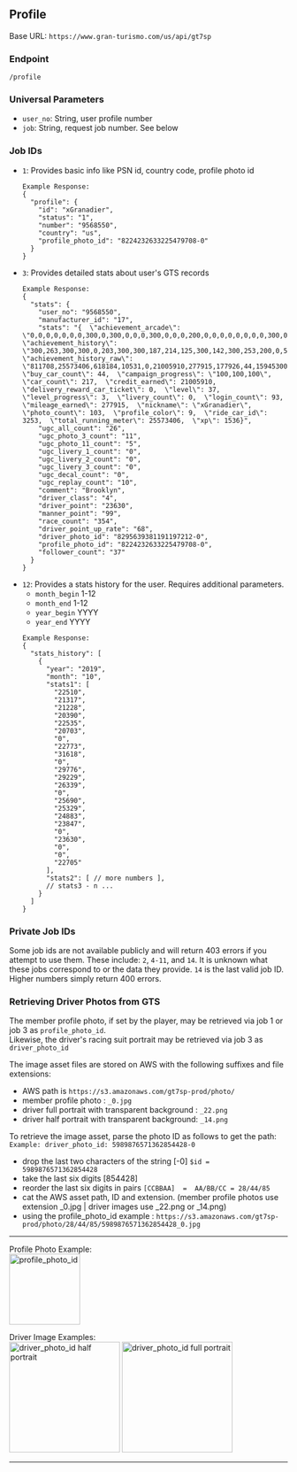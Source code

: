 ## Profile

Base URL: `https://www.gran-turismo.com/us/api/gt7sp`

### Endpoint
`/profile`

### Universal Parameters
- `user_no`: String, user profile number
- `job`: String, request job number. See below

### Job IDs
- `1`: Provides basic info like PSN id, country code, profile photo id
    ```
    Example Response:
    {
      "profile": {
        "id": "xGranadier",
        "status": "1",
        "number": "9568550",
        "country": "us",
        "profile_photo_id": "8224232633225479708-0"
      }
    }
    ```
- `3`: Provides detailed stats about user's GTS records
    ```
    Example Response:
    {
      "stats": {
        "user_no": "9568550",
        "manufacturer_id": "17",
        "stats": "{  \"achievement_arcade\": \"0,0,0,0,0,0,0,300,0,300,0,0,0,300,0,0,0,200,0,0,0,0,0,0,0,0,300,0,0,0,0,0,0,0,100,0,0,0,0,0,0,0,0,0,0,0,0,0,0,0,0,0,0,0,0,0,0,0,0,0,0,0,0,0,0,0,0,0,0,0,0,0,0,0,0,0,0,0,0,0,0,0\",  \"achievement_history\": \"300,263,300,300,0,203,300,300,187,214,125,300,142,300,253,200,0,50,126,203\",  \"achievement_history_raw\": \"811708,25573406,618184,10531,0,21005910,277915,177926,44,15945300,3,27,7,354,13,103,0,5,34,93\",  \"buy_car_count\": 44,  \"campaign_progress\": \"100,100,100\",  \"car_count\": 217,  \"credit_earned\": 21005910,  \"delivery_reward_car_ticket\": 0,  \"level\": 37,  \"level_progress\": 3,  \"livery_count\": 0,  \"login_count\": 93,  \"mileage_earned\": 277915,  \"nickname\": \"xGranadier\",  \"photo_count\": 103,  \"profile_color\": 9,  \"ride_car_id\": 3253,  \"total_running_meter\": 25573406,  \"xp\": 1536}",
        "ugc_all_count": "26",
        "ugc_photo_3_count": "11",
        "ugc_photo_11_count": "5",
        "ugc_livery_1_count": "0",
        "ugc_livery_2_count": "0",
        "ugc_livery_3_count": "0",
        "ugc_decal_count": "0",
        "ugc_replay_count": "10",
        "comment": "Brooklyn",
        "driver_class": "4",
        "driver_point": "23630",
        "manner_point": "99",
        "race_count": "354",
        "driver_point_up_rate": "68",
        "driver_photo_id": "8295639381191197212-0",
        "profile_photo_id": "8224232633225479708-0",
        "follower_count": "37"
      }
    }
    ```
- `12`: Provides a stats history for the user. Requires additional parameters.
    * `month_begin` 1-12
    * `month_end` 1-12
    * `year_begin` YYYY
    * `year_end` YYYY
    ```
    Example Response:
    {
      "stats_history": [
        {
          "year": "2019",
          "month": "10",
          "stats1": [
            "22510",
            "21317",
            "21228",
            "20390",
            "22535",
            "20703",
            "0",
            "22773",
            "31618",
            "0",
            "29776",
            "29229",
            "26339",
            "0",
            "25690",
            "25329",
            "24883",
            "23847",
            "0",
            "23630",
            "0",
            "0",
            "22705" 
          ],
          "stats2": [ // more numbers ],
          // stats3 - n ...
        }
      ]
    }
    ```

### Private Job IDs
Some job ids are not available publicly and will return 403 errors if you attempt to use them. These include: `2`, `4-11`, and `14`. It is unknown what these jobs correspond to or the data they provide. `14` is the last valid job ID. Higher numbers simply return 400 errors.

### Retrieving Driver Photos from GTS
The member profile photo, if set by the player, may be retrieved via job 1 or job 3 as `profile_photo_id`.  
Likewise, the driver's racing suit portrait may be retrieved via job 3 as `driver_photo_id`

The image asset files are stored on AWS with the following suffixes and file extensions:
- AWS path is `https://s3.amazonaws.com/gt7sp-prod/photo/`
- member profile photo : `_0.jpg`
- driver full portrait with transparent background : `_22.png`
- driver half portrait with transparent background: `_14.png`

To retrieve the image asset, parse the photo ID as follows to get the path:
`Example: driver_photo_id: 5989876571362854428-0`
- drop the last two characters of the string [-0] `$id = 5989876571362854428`
- take the last six digits [854428]
- reorder the last six digits in pairs `[CCBBAA]  =  AA/BB/CC = 28/44/85`
- cat the AWS asset path, ID and extension. (member profile photos use extension _0.jpg | driver images use _22.png or _14.png)
- using the profile_photo_id example : `https://s3.amazonaws.com/gt7sp-prod/photo/28/44/85/5989876571362854428_0.jpg`

***
Profile Photo Example:  
<img src="https://s3.amazonaws.com/gt7sp-prod/photo/28/44/85/5989876571362854428_0.jpg" alt="profile_photo_id" width="128" height="128"/>

Driver Image Examples:  
<img src="https://s3.amazonaws.com/gt7sp-prod/photo/16/17/54/7062309431552541716_14.png" alt="driver_photo_id half portrait" width="200"/>
<img src="https://s3.amazonaws.com/gt7sp-prod/photo/16/17/54/7062309431552541716_22.png" alt="driver_photo_id full portrait" width="200"/>
***
